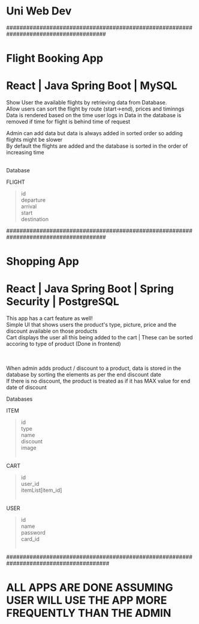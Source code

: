 # Uni Web Dev

######################################################################################

# Flight Booking App
# React | Java Spring Boot | MySQL

Show User the available flights by retrieving data from Database.<br />
Allow users can sort the flight by route (start->end), prices and timinngs<br />
Data is rendered based on the time user logs in
Data in the database is removed if time for flight is behind time of request<br />

Admin can add data but data is always added in sorted order so adding flights might be slower<br />
By default the flights are added and the database is sorted in the order of increasing time<br /><br />

Database<br />

FLIGHT<br />
>id<br />
departure<br />
arrival<br />
start<br />
destination<br />


######################################################################################
<br />

# Shopping App
# React | Java Spring Boot | Spring Security | PostgreSQL

This app has a cart feature as well!<br />
Simple UI that shows users the product's type, picture, price and the discount available on those products<br />
Cart displays the user all this being added to the cart |  These can be sorted accoring to type of product (Done in frontend) <br />
<br /><br />

When admin adds product / discount to a product, data is stored in the database by sorting the elements as per the end discount date <br />
If there is no discount, the product is treated as if it has MAX value for end date of discount<br />

Databases<br />

ITEM<br />
>id<br />
type<br />
name<br />
discount<br />
image<br /><br />

CART<br />
>id<br />
user_id<br />
itemList[item_id]<br /><br />


USER<br />
>id<br />
name<br />
password<br />
card_id<br /><br />

#######################################################################################
<br />

# ALL APPS ARE DONE ASSUMING USER WILL USE THE APP MORE FREQUENTLY THAN THE ADMIN

